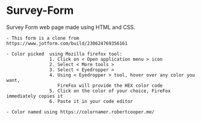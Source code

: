 # Survey-Form
Survey Form web page made using HTML and CSS. 

    - This form is a clone from https://www.jotform.com/build/230624769356161

    - Color picked  using Mozilla firefox tool:
                    1. Click on < Open application menu > icon
                    2. Select < More tools >
                    3. Select < Eyedropper >
                    4. Using < Eyedropper > tool, hover over any color you want,
                       FireFox will provide the HEX color code
                    5. Click on the color of your choice, FireFox immediately copies it
                    6. Paste it in your code editor

    - Color named using https://colornamer.robertcooper.me/

